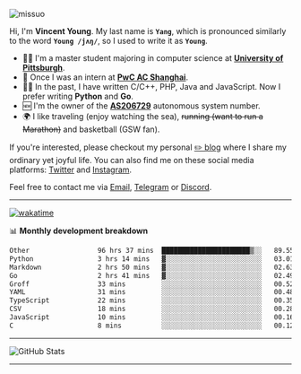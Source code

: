 <p align="left"> <img src="https://komarev.com/ghpvc/?username=missuo&label=Profile%20views&color=0e75b6&style=flat" alt="missuo" /> </p>


Hi, I'm **Vincent Young**. My last name is **`Yang`**, which is pronounced similarly to the word **`Young /jʌŋ/`**, so I used to write it as **`Young`**. 

-  👨‍🎓 I'm a master student majoring in computer science at [**University of Pittsburgh**](https://www.pitt.edu).
-  💼 Once I was an intern at **[PwC AC Shanghai](https://www.linkedin.com/company/pwc-ac-shanghai/)**.
-  👨‍💻 In the past, I have written C/C++, PHP, Java and JavaScript. Now I prefer writing **Python** and **Go**.
-  🆕 I'm the owner of the **[AS206729](https://bgp.tools/AS206729)** autonomous system number.
-  🌍 I like traveling (enjoy watching the sea), ~~running (want to run a Marathon)~~ and basketball (GSW fan).

If you're interested, please checkout my personal [✏️ blog](https://missuo.me/) where I share my ordinary yet joyful life. You can also find me on these social media platforms: [Twitter](https://twitter.com/m1ssuo) and [Instagram](https://www.instagram.com/m1ssuo).

Feel free to contact me via <a href="mailto:i@yyt.moe">Email</a>, [Telegram](https://t.me/missuo) or [Discord](https://discordapp.com/users/missuo#7448).

-------

[![wakatime](https://wakatime.com/badge/user/c13cd961-40ca-417a-afb6-1f9ea8ac295c.svg)](https://wakatime.com/@missuo)

📊 **Monthly development breakdown**
<!--START_SECTION:waka-->

```txt
Other                 96 hrs 37 mins  ██████████████████████▒░░   89.55 %
Python                3 hrs 14 mins   ▓░░░░░░░░░░░░░░░░░░░░░░░░   03.01 %
Markdown              2 hrs 50 mins   ▓░░░░░░░░░░░░░░░░░░░░░░░░   02.63 %
Go                    2 hrs 41 mins   ▓░░░░░░░░░░░░░░░░░░░░░░░░   02.49 %
Groff                 33 mins         ░░░░░░░░░░░░░░░░░░░░░░░░░   00.52 %
YAML                  31 mins         ░░░░░░░░░░░░░░░░░░░░░░░░░   00.48 %
TypeScript            22 mins         ░░░░░░░░░░░░░░░░░░░░░░░░░   00.35 %
CSV                   18 mins         ░░░░░░░░░░░░░░░░░░░░░░░░░   00.28 %
JavaScript            10 mins         ░░░░░░░░░░░░░░░░░░░░░░░░░   00.16 %
C                     8 mins          ░░░░░░░░░░░░░░░░░░░░░░░░░   00.12 %
```

<!--END_SECTION:waka-->

-------

![GitHub Stats](https://github-readme-stats-opal-alpha-76.vercel.app/api?username=missuo&show_icons=true&theme=transparent)

-------

